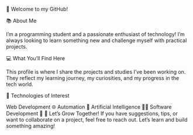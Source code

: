👋 Welcome to my GitHub!

📚 About Me

I’m a programming student and a passionate enthusiast of technology! I’m always looking to learn something new and challenge myself with practical projects.

💻 What You’ll Find Here

This profile is where I share the projects and studies I’ve been working on. They reflect my learning journey, my curiosities, and my progress in the tech world.

🚀 Technologies of Interest

Web Development 🌐
Automation 🤖
Artificial Intelligence 🤖💡
Software Development 💾
🌟 Let’s Grow Together!
If you have suggestions, tips, or want to collaborate on a project, feel free to reach out. Let’s learn and build something amazing!
